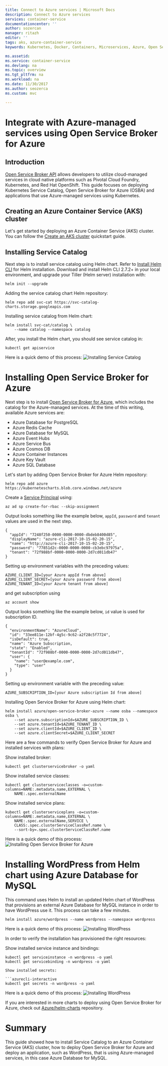 ```yaml
---
title: Connect to Azure services | Microsoft Docs
description: Connect to Azure services
services: container-service
documentationcenter: ''
author: sozercan
manager: ritazh
editor: ''
tags: aks, azure-container-service
keywords: Kubernetes, Docker, Containers, Microservices, Azure, Open Service Broker

ms.assetid:
ms.service: container-service
ms.devlang: na
ms.topic: overview
ms.tgt_pltfrm: na
ms.workload: na
ms.date: 11/30/2017
ms.author: seozerca
ms.custom: mvc

---
```

# Integrate with Azure-managed services using Open Service Broker for Azure

## Introduction

[Open Service Broker API](https://www.openservicebrokerapi.org) allows developers to utilize cloud-managed services in cloud native platforms such as Pivotal Cloud Foundry, Kubernetes, and Red Hat OpenShift. This guide focuses on deploying Kubernetes Service Catalog, Open Service Broker for Azure (OSBA) and applications that use Azure-managed services using Kubernetes.

## Creating an Azure Container Service (AKS) cluster

Let's get started by deploying an Azure Container Service (AKS) cluster. You can follow the [Create an AKS cluster](https://docs.microsoft.com/en-us/azure/aks/kubernetes-walkthrough) quickstart guide.

## Installing Service Catalog

Next step is to install service catalog using Helm chart. Refer to [Install Helm CLI](https://docs.microsoft.com/en-us/azure/aks/kubernetes-helm#install-helm-cli) for Helm installation.
Download and install Helm CLI 2.7.2+ in your local environment, and upgrade your Tiller (Helm server) installation with:

```azurecli-interactive
helm init --upgrade
```

Adding the service catalog chart Helm repository:

```azurecli-interactive
helm repo add svc-cat https://svc-catalog-charts.storage.googleapis.com
```

Installing service catalog from Helm chart:

```azurecli-interactive
helm install svc-cat/catalog \
    --name catalog --namespace catalog
```

After, you install the Helm chart, you should see service catalog in:

```azurecli-interactive
kubectl get apiservice
```

Here is a quick demo of this process:
![Installing Service Catalog](media/container-service-connect-azure/osbademo-0.gif)

# Installing Open Service Broker for Azure

Next step is to install [Open Service Broker for Azure](https://github.com/Azure/open-service-broker-azure), which includes the catalog for the Azure-managed services. At the time of this writing, available Azure services are:

*   Azure Database for PostgreSQL
*   Azure Redis Cache
*   Azure Database for MySQL
*   Azure Event Hubs
*   Azure Service Bus
*   Azure Cosmos DB
*   Azure Container Instances
*   Azure Key Vault
*   Azure SQL Database

Let's start by adding Open Service Broker for Azure Helm repository:

```azurecli-interactive
helm repo add azure https://kubernetescharts.blob.core.windows.net/azure
```

Create a [Service Principal](https://docs.microsoft.com/en-us/azure/aks/kubernetes-service-principal) using:

```azurecli-interactive
az ad sp create-for-rbac --skip-assignment
```

Output looks something like the example below, `appId`, `password` and `tenant` values are used in the next step.

```
{
  "appId": "7248f250-0000-0000-0000-dbdeb8400d85",
  "displayName": "azure-cli-2017-10-15-02-20-15",
  "name": "http://azure-cli-2017-10-15-02-20-15",
  "password": "77851d2c-0000-0000-0000-cb3ebc97975a",
  "tenant": "72f988bf-0000-0000-0000-2d7cd011db47"
}
```

Setting up environment variables with the preceding values:

```azurecli-interactive
AZURE_CLIENT_ID=[your Azure appId from above]
AZURE_CLIENT_SECRET=[your Azure password from above]
AZURE_TENANT_ID=[your Azure tenant from above]
```

and get subscription using
```azurecli-interactive
az account show
```

Output looks something like the example below, `id` value is used for subscription ID.

```
{
  "environmentName": "AzureCloud",
  "id": "33ee811e-12bf-4g5c-9c62-a2f28c5f7724",
  "isDefault": true,
  "name": "Azure Subscription,
  "state": "Enabled",
  "tenantId": "72f988bf-0000-0000-0000-2d7cd011db47",
  "user": {
    "name": "user@example.com",
    "type": "user"
  }
}
```

Setting up environment variable with the preceding value:

```azurecli-interactive
AZURE_SUBSCRIPTION_ID=[your Azure subscription Id from above]
```

Installing Open Service Broker for Azure using Helm chart:

```azurecli-interactive
helm install azure/open-service-broker-azure --name osba --namespace osba \
    --set azure.subscriptionId=$AZURE_SUBSCRIPTION_ID \
    --set azure.tenantId=$AZURE_TENANT_ID \
    --set azure.clientId=$AZURE_CLIENT_ID \
    --set azure.clientSecret=$AZURE_CLIENT_SECRET
```

Here are a few commands to verify Open Service Broker for Azure and installed services with plans:

Show installed broker:
```azurecli-interactive
kubectl get clusterservicebroker -o yaml
```

Show installed service classes:
```azurecli-interactive
kubectl get clusterserviceclasses -o=custom-columns=NAME:.metadata.name,EXTERNAL \
    NAME:.spec.externalName
```

Show installed service plans:
```azurecli-interactive
kubectl get clusterserviceplans -o=custom-columns=NAME:.metadata.name,EXTERNAL \
    NAME:.spec.externalName,SERVICE \
    CLASS:.spec.clusterServiceClassRef.name \
    --sort-by=.spec.clusterServiceClassRef.name
```

Here is a quick demo of this process:
![Installing Open Service Broker for Azure](media/container-service-connect-azure/osbademo-1.gif)

# Installing WordPress from Helm chart using Azure Database for MySQL

This command uses Helm to install an updated Helm chart of WordPress that provisions an external Azure Database for MySQL instance in order to have WordPress use it. This process can take a few minutes.

```azurecli-interactive
helm install azure/wordpress --name wordpress --namespace wordpress
```

Here is a quick demo of this process:
![Installing WordPress](media/container-service-connect-azure/osbademo-2.gif)

In order to verify the installation has provisioned the right resources:

Show installed service instance and bindings:

```azurecli-interactive
kubectl get serviceinstance -n wordpress -o yaml
kubectl get servicebinding -n wordpress -o yaml

Show installed secrets:

```azurecli-interactive
kubectl get secrets -n wordpress -o yaml
```

Here is a quick demo of this process:
![Installing WordPress](media/container-service-connect-azure/osbademo-3.gif)

If you are interested in more charts to deploy using Open Service Broker for Azure, check out [Azure/helm-charts](https://github.com/Azure/helm-charts) repository.

# Summary

This guide showed how to install Service Catalog to an Azure Container Service (AKS) cluster, how to deploy Open Service Broker for Azure and deploy an application, such as WordPress, that is using Azure-managed services, in this case Azure Database for MySQL.